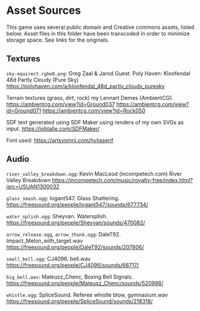 Asset Sources
=============

This game uses several public domain and Creative commons assets, listed below.
Asset files in this folder have been transcoded in order to minimize storage space.
See links for the originals.

Textures
--------

`sky-equirect.rgbe8.png`: Greg Zaal & Jarod Guest. 
Poly Haven: Kloofendal 48d Partly Cloudy (Pure Sky)
https://polyhaven.com/a/kloofendal_48d_partly_cloudy_puresky

Terrain textures (grass, dirt, rock) my Lennart Demes (AmbientCG).
https://ambientcg.com/view?id=Ground037
https://ambientcg.com/view?id=Ground071
https://ambientcg.com/view?id=Rock050

SDF text generated using SDF Maker using renders of my own SVGs as input.
https://jobtalle.com/SDFMaker/

Font used: https://artsyomni.com/hyliaserif

Audio
-----

`river_valley_breakdown.ogg`: Kevin MacLeod (incompetech.com)
River Valley Breakdown
https://incompetech.com/music/royalty-free/index.html?isrc=USUAN1300032

`glass_smash.ogg`: logant547. Glass Shattering.
https://freesound.org/people/logant547/sounds/677734/

`water_splish.ogg`: Sheyvan. Watersplish.
https://freesound.org/people/Sheyvan/sounds/470082/

`arrow_release.ogg`, `arrow_thunk.ogg`: DaleT92. Impact_Melon_with_target.wav
https://freesound.org/people/DaleT92/sounds/207806/

`small_bell.ogg`: CJ4096. bell.wav
https://freesound.org/people/CJ4096/sounds/66717/

`big_bell.wav`: Mateusz_Chenc, Boxing Bell Signals.
https://freesound.org/people/Mateusz_Chenc/sounds/520998/

`whistle.ogg`: SpliceSound. Referee whistle blow, gymnasium.wav
https://freesound.org/people/SpliceSound/sounds/218318/


